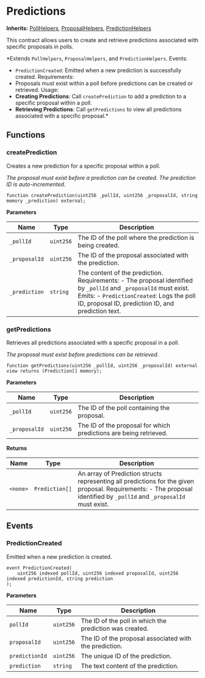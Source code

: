 # Predictions
**Inherits:**
[PollHelpers](/src/PollHelpers.sol/contract.PollHelpers.md), [ProposalHelpers](/src/ProposalHelpers.sol/contract.ProposalHelpers.md), [PredictionHelpers](/src/PredictionHelpers.sol/contract.PredictionHelpers.md)

This contract allows users to create and retrieve predictions associated with specific proposals in polls.

*Extends `PollHelpers`, `ProposalHelpers`, and `PredictionHelpers`.
Events:
- `PredictionCreated`: Emitted when a new prediction is successfully created.
Requirements:
- Proposals must exist within a poll before predictions can be created or retrieved.
Usage:
- **Creating Predictions**: Call `createPrediction` to add a prediction to a specific proposal within a poll.
- **Retrieving Predictions**: Call `getPredictions` to view all predictions associated with a specific proposal.*


## Functions
### createPrediction

Creates a new prediction for a specific proposal within a poll.

*The proposal must exist before a prediction can be created. The prediction ID is auto-incremented.*


```solidity
function createPrediction(uint256 _pollId, uint256 _proposalId, string memory _prediction) external;
```
**Parameters**

|Name|Type|Description|
|----|----|-----------|
|`_pollId`|`uint256`|The ID of the poll where the prediction is being created.|
|`_proposalId`|`uint256`|The ID of the proposal associated with the prediction.|
|`_prediction`|`string`|The content of the prediction. Requirements: - The proposal identified by `_pollId` and `_proposalId` must exist. Emits: - `PredictionCreated`: Logs the poll ID, proposal ID, prediction ID, and prediction text.|


### getPredictions

Retrieves all predictions associated with a specific proposal in a poll.

*The proposal must exist before predictions can be retrieved.*


```solidity
function getPredictions(uint256 _pollId, uint256 _proposalId) external view returns (Prediction[] memory);
```
**Parameters**

|Name|Type|Description|
|----|----|-----------|
|`_pollId`|`uint256`|The ID of the poll containing the proposal.|
|`_proposalId`|`uint256`|The ID of the proposal for which predictions are being retrieved.|

**Returns**

|Name|Type|Description|
|----|----|-----------|
|`<none>`|`Prediction[]`|An array of Prediction structs representing all predictions for the given proposal. Requirements: - The proposal identified by `_pollId` and `_proposalId` must exist.|


## Events
### PredictionCreated
Emitted when a new prediction is created.


```solidity
event PredictionCreated(
    uint256 indexed pollId, uint256 indexed proposalId, uint256 indexed predictionId, string prediction
);
```

**Parameters**

|Name|Type|Description|
|----|----|-----------|
|`pollId`|`uint256`|The ID of the poll in which the prediction was created.|
|`proposalId`|`uint256`|The ID of the proposal associated with the prediction.|
|`predictionId`|`uint256`|The unique ID of the prediction.|
|`prediction`|`string`|The text content of the prediction.|

